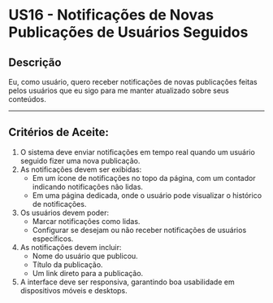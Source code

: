 # US16 - Notificações de Novas Publicações de Usuários Seguidos  

## Descrição  
Eu, como usuário, quero receber notificações de novas publicações feitas pelos usuários que eu sigo para me manter atualizado sobre seus conteúdos.  

---  

## Critérios de Aceite:  
1. O sistema deve enviar notificações em tempo real quando um usuário seguido fizer uma nova publicação.  
2. As notificações devem ser exibidas:  
   - Em um ícone de notificações no topo da página, com um contador indicando notificações não lidas.  
   - Em uma página dedicada, onde o usuário pode visualizar o histórico de notificações.  
3. Os usuários devem poder:  
   - Marcar notificações como lidas.  
   - Configurar se desejam ou não receber notificações de usuários específicos.  
4. As notificações devem incluir:  
   - Nome do usuário que publicou.  
   - Título da publicação.  
   - Um link direto para a publicação.  
5. A interface deve ser responsiva, garantindo boa usabilidade em dispositivos móveis e desktops.  
